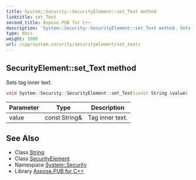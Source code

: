 ```yaml
---
title: System::Security::SecurityElement::set_Text method
linktitle: set_Text
second_title: Aspose.PUB for C++
description: 'System::Security::SecurityElement::set_Text method. Sets tag inner text in C++.'
type: docs
weight: 1600
url: /cpp/system.security/securityelement/set_text/
---
```

## SecurityElement::set_Text method


Sets tag inner text.

```cpp
void System::Security::SecurityElement::set_Text(const String &value)
```


| Parameter | Type | Description |
| --- | --- | --- |
| value | const String\& | Tag inner text. |

## See Also

* Class [String](../../../system/string/)
* Class [SecurityElement](../)
* Namespace [System::Security](../../)
* Library [Aspose.PUB for C++](../../../)
